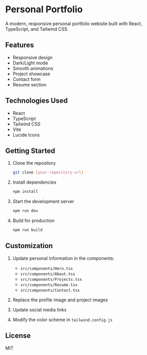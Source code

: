 # Personal Portfolio

A modern, responsive personal portfolio website built with React, TypeScript, and Tailwind CSS.

## Features

- Responsive design
- Dark/Light mode
- Smooth animations
- Project showcase
- Contact form
- Resume section

## Technologies Used

- React
- TypeScript
- Tailwind CSS
- Vite
- Lucide Icons

## Getting Started

1. Clone the repository
   ```bash
   git clone [your-repository-url]
   ```

2. Install dependencies
   ```bash
   npm install
   ```

3. Start the development server
   ```bash
   npm run dev
   ```

4. Build for production
   ```bash
   npm run build
   ```

## Customization

1. Update personal information in the components:
   - `src/components/Hero.tsx`
   - `src/components/About.tsx`
   - `src/components/Projects.tsx`
   - `src/components/Resume.tsx`
   - `src/components/Contact.tsx`

2. Replace the profile image and project images
3. Update social media links
4. Modify the color scheme in `tailwind.config.js`

## License

MIT